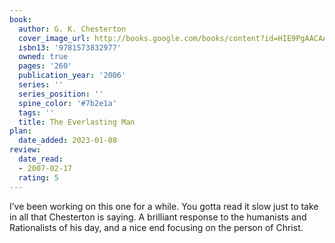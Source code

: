 ```yaml
---
book:
  author: G. K. Chesterton
  cover_image_url: http://books.google.com/books/content?id=HIE9PgAACAAJ&printsec=frontcover&img=1&zoom=1&source=gbs_api
  isbn13: '9781573832977'
  owned: true
  pages: '260'
  publication_year: '2006'
  series: ''
  series_position: ''
  spine_color: '#7b2e1a'
  tags: ''
  title: The Everlasting Man
plan:
  date_added: 2023-01-08
review:
  date_read:
  - 2007-02-17
  rating: 5
---
```


I’ve been working on this one for a while. You gotta read it slow just to take in all that Chesterton is saying. A brilliant response to the humanists and Rationalists of his day, and a nice end focusing on the person of Christ.
